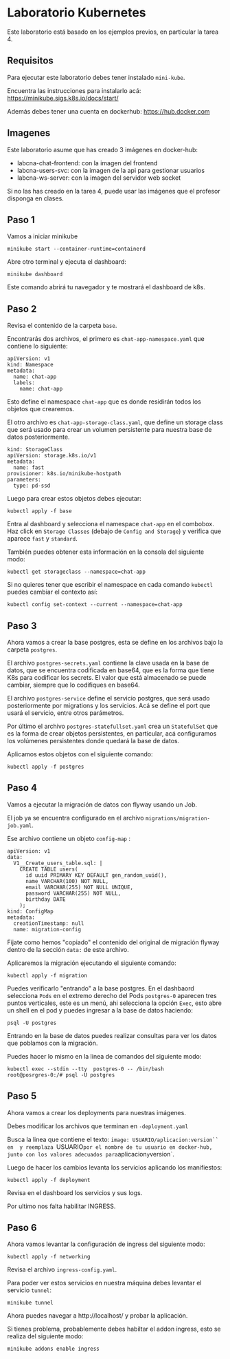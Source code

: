 # Laboratorio Kubernetes

Este laboratorio está basado en los ejemplos previos, en particular la tarea 4.


## Requisitos

Para ejecutar este laboratorio debes tener instalado `mini-kube`.

Encuentra las instrucciones para instalarlo acá: https://minikube.sigs.k8s.io/docs/start/

Además debes tener una cuenta en dockerhub: https://hub.docker.com

## Imagenes

Este laboratorio asume que has creado 3 imágenes en docker-hub:

- labcna-chat-frontend: con la imagen del frontend
- labcna-users-svc: con la imagen de la api para gestionar usuarios
- labcna-ws-server: con la imagen del servidor web socket

Si no las has creado en la tarea 4, puede usar las imágenes que el profesor disponga en clases.

## Paso 1

Vamos a iniciar minikube

```
minikube start --container-runtime=containerd
```

Abre otro terminal y ejecuta el dashboard:

```
minikube dashboard
```

Este comando abrirá tu navegador y te mostrará el dashboard de k8s.


## Paso 2

Revisa el contenido de la carpeta `base`.

Encontrarás dos archivos, el primero es `chat-app-namespace.yaml` que contiene lo siguiente:

```
apiVersion: v1
kind: Namespace
metadata:
  name: chat-app
  labels:
    name: chat-app
```

Esto define el namespace `chat-app` que es donde residirán todos los objetos que crearemos.

El otro archivo es `chat-app-storage-class.yaml`, que define un storage class que será usado para crear un volumen persistente para nuestra base de datos posteriormente.

```
kind: StorageClass
apiVersion: storage.k8s.io/v1
metadata:
  name: fast
provisioner: k8s.io/minikube-hostpath
parameters:
  type: pd-ssd
```

Luego para crear estos objetos debes ejecutar:

```
kubectl apply -f base
```

Entra al dashboard y selecciona el namespace `chat-app` en el combobox. Haz click en `Storage Classes` (debajo de `Config and Storage`) y verifica que aparece `fast` y `standard`.

También puedes obtener esta información en la consola del siguiente modo:

```
kubectl get storageclass --namespace=chat-app
```

Si no quieres tener que escribir el namespace en cada comando `kubectl` puedes cambiar el contexto así:

```
kubectl config set-context --current --namespace=chat-app
```


## Paso 3

Ahora vamos a crear la base postgres, esta se define en los archivos bajo la carpeta `postgres`.

El archivo `postgres-secrets.yaml` contiene la clave usada en la base de datos, que se encuentra codificada en base64, que es la forma que tiene K8s para codificar los secrets. El valor que está almacenado se puede cambiar, siempre que lo codifiques en base64.

El archivo `postgres-service` define el servicio postgres, que será usado posteriormente por migrations y los servicios. Acá se define el port que usará el servicio, entre otros parámetros.

Por último el archivo `postgres-statefullset.yaml` crea un `StatefulSet` que es la forma de crear objetos persistentes, en particular, acá configuramos los volúmenes persistentes donde quedará la base de datos.

Aplicamos estos objetos con el siguiente comando:

```
kubectl apply -f postgres
```

## Paso 4

Vamos a ejecutar la migración de datos con flyway usando un Job.

El job ya se encuentra configurado en el archivo `migrations/migration-job.yaml`.

Ese archivo contiene un objeto `config-map` :

```
apiVersion: v1
data:
  V1__Create_users_table.sql: |
    CREATE TABLE users(
      id uuid PRIMARY KEY DEFAULT gen_random_uuid(),
      name VARCHAR(100) NOT NULL,
      email VARCHAR(255) NOT NULL UNIQUE,
      password VARCHAR(255) NOT NULL,
      birthday DATE
    );
kind: ConfigMap
metadata:
  creationTimestamp: null
  name: migration-config
```

Fíjate como hemos "copiado" el contenido del original de migración flyway dentro de la sección `data:` de este archivo.

Aplicaremos la migración ejecutando el siguiente comando:

```
kubectl apply -f migration
```


Puedes verificarlo "entrando" a la base postgres. En el dashbaord selecciona `Pods` en el extremo derecho del Pods `postgres-0` aparecen tres puntos verticales, este es un menú, ahi selecciona la opción `Exec`, esto abre un shell en el pod y puedes ingresar a la base de datos haciendo:

```
psql -U postgres
```

Entrando en la base de datos puedes realizar consultas para ver los datos que poblamos con la migración.

Puedes hacer lo mismo en la linea de comandos del siguiente modo:

```
kubectl exec --stdin --tty  postgres-0 -- /bin/bash
root@posrgres-0:/# psql -U postgres
```


## Paso 5

Ahora vamos a crear los deployments para nuestras imágenes.

Debes modificar los archivos que terminan en `-deployment.yaml`

Busca la linea que contiene el texto: `image: USUARIO/aplicacion:version`` en  y reemplaza `USUARIO` por el nombre de tu usuario en docker-hub, junto con los valores adecuados para `aplicacion` y `version`.

Luego de hacer los cambios levanta los servicios aplicando los manifiestos:

    kubectl apply -f deployment

Revisa en el dashboard los servicios y sus logs.

Por ultimo nos falta habilitar INGRESS.


## Paso 6

Ahora vamos levantar la configuración de ingress del siguiente modo:

    kubectl apply -f networking

Revisa el archivo `ingress-config.yaml`.

Para poder ver estos servicios en nuestra máquina debes levantar el servicio `tunnel`:

    minikube tunnel

Ahora puedes navegar a http://localhost/ y probar la aplicación.

Si tienes problema, probablemente debes habiltar el addon ingress, esto se realiza del siguiente modo:

    minikube addons enable ingress


